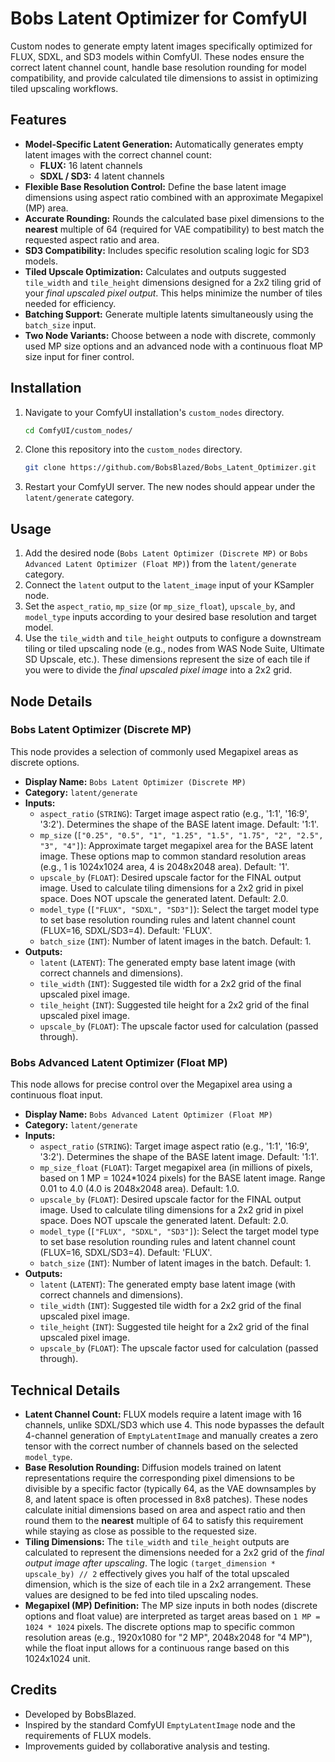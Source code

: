 # Bobs Latent Optimizer for ComfyUI

Custom nodes to generate empty latent images specifically optimized for FLUX, SDXL, and SD3 models within ComfyUI. These nodes ensure the correct latent channel count, handle base resolution rounding for model compatibility, and provide calculated tile dimensions to assist in optimizing tiled upscaling workflows.

## Features

*   **Model-Specific Latent Generation:** Automatically generates empty latent images with the correct channel count:
    *   **FLUX:** 16 latent channels
    *   **SDXL / SD3:** 4 latent channels
*   **Flexible Base Resolution Control:** Define the base latent image dimensions using aspect ratio combined with an approximate Megapixel (MP) area.
*   **Accurate Rounding:** Rounds the calculated base pixel dimensions to the **nearest** multiple of 64 (required for VAE compatibility) to best match the requested aspect ratio and area.
*   **SD3 Compatibility:** Includes specific resolution scaling logic for SD3 models.
*   **Tiled Upscale Optimization:** Calculates and outputs suggested `tile_width` and `tile_height` dimensions designed for a 2x2 tiling grid of your *final upscaled pixel output*. This helps minimize the number of tiles needed for efficiency.
*   **Batching Support:** Generate multiple latents simultaneously using the `batch_size` input.
*   **Two Node Variants:** Choose between a node with discrete, commonly used MP size options and an advanced node with a continuous float MP size input for finer control.

## Installation

1.  Navigate to your ComfyUI installation's `custom_nodes` directory.
    ```bash
    cd ComfyUI/custom_nodes/
    ```
2.  Clone this repository into the `custom_nodes` directory.
    ```bash
    git clone https://github.com/BobsBlazed/Bobs_Latent_Optimizer.git
    ```
3.  Restart your ComfyUI server. The new nodes should appear under the `latent/generate` category.

## Usage

1.  Add the desired node (`Bobs Latent Optimizer (Discrete MP)` or `Bobs Advanced Latent Optimizer (Float MP)`) from the `latent/generate` category.
2.  Connect the `latent` output to the `latent_image` input of your KSampler node.
3.  Set the `aspect_ratio`, `mp_size` (or `mp_size_float`), `upscale_by`, and `model_type` inputs according to your desired base resolution and target model.
4.  Use the `tile_width` and `tile_height` outputs to configure a downstream tiling or tiled upscaling node (e.g., nodes from WAS Node Suite, Ultimate SD Upscale, etc.). These dimensions represent the size of each tile if you were to divide the *final upscaled pixel image* into a 2x2 grid.

## Node Details

### Bobs Latent Optimizer (Discrete MP)

This node provides a selection of commonly used Megapixel areas as discrete options.

*   **Display Name:** `Bobs Latent Optimizer (Discrete MP)`
*   **Category:** `latent/generate`
*   **Inputs:**
    *   `aspect_ratio` (`STRING`): Target image aspect ratio (e.g., '1:1', '16:9', '3:2'). Determines the shape of the BASE latent image. Default: '1:1'.
    *   `mp_size` (`["0.25", "0.5", "1", "1.25", "1.5", "1.75", "2", "2.5", "3", "4"]`): Approximate target megapixel area for the BASE latent image. These options map to common standard resolution areas (e.g., 1 is 1024x1024 area, 4 is 2048x2048 area). Default: '1'.
    *   `upscale_by` (`FLOAT`): Desired upscale factor for the FINAL output image. Used to calculate tiling dimensions for a 2x2 grid in pixel space. Does NOT upscale the generated latent. Default: 2.0.
    *   `model_type` (`["FLUX", "SDXL", "SD3"]`): Select the target model type to set base resolution rounding rules and latent channel count (FLUX=16, SDXL/SD3=4). Default: 'FLUX'.
    *   `batch_size` (`INT`): Number of latent images in the batch. Default: 1.
*   **Outputs:**
    *   `latent` (`LATENT`): The generated empty base latent image (with correct channels and dimensions).
    *   `tile_width` (`INT`): Suggested tile width for a 2x2 grid of the final upscaled pixel image.
    *   `tile_height` (`INT`): Suggested tile height for a 2x2 grid of the final upscaled pixel image.
    *   `upscale_by` (`FLOAT`): The upscale factor used for calculation (passed through).

### Bobs Advanced Latent Optimizer (Float MP)

This node allows for precise control over the Megapixel area using a continuous float input.

*   **Display Name:** `Bobs Advanced Latent Optimizer (Float MP)`
*   **Category:** `latent/generate`
*   **Inputs:**
    *   `aspect_ratio` (`STRING`): Target image aspect ratio (e.g., '1:1', '16:9', '3:2'). Determines the shape of the BASE latent image. Default: '1:1'.
    *   `mp_size_float` (`FLOAT`): Target megapixel area (in millions of pixels, based on 1 MP = 1024\*1024 pixels) for the BASE latent image. Range 0.01 to 4.0 (4.0 is 2048x2048 area). Default: 1.0.
    *   `upscale_by` (`FLOAT`): Desired upscale factor for the FINAL output image. Used to calculate tiling dimensions for a 2x2 grid in pixel space. Does NOT upscale the generated latent. Default: 2.0.
    *   `model_type` (`["FLUX", "SDXL", "SD3"]`): Select the target model type to set base resolution rounding rules and latent channel count (FLUX=16, SDXL/SD3=4). Default: 'FLUX'.
    *   `batch_size` (`INT`): Number of latent images in the batch. Default: 1.
*   **Outputs:**
    *   `latent` (`LATENT`): The generated empty base latent image (with correct channels and dimensions).
    *   `tile_width` (`INT`): Suggested tile width for a 2x2 grid of the final upscaled pixel image.
    *   `tile_height` (`INT`): Suggested tile height for a 2x2 grid of the final upscaled pixel image.
    *   `upscale_by` (`FLOAT`): The upscale factor used for calculation (passed through).

## Technical Details

*   **Latent Channel Count:** FLUX models require a latent image with 16 channels, unlike SDXL/SD3 which use 4. This node bypasses the default 4-channel generation of `EmptyLatentImage` and manually creates a zero tensor with the correct number of channels based on the selected `model_type`.
*   **Base Resolution Rounding:** Diffusion models trained on latent representations require the corresponding pixel dimensions to be divisible by a specific factor (typically 64, as the VAE downsamples by 8, and latent space is often processed in 8x8 patches). These nodes calculate initial dimensions based on area and aspect ratio and then round them to the **nearest** multiple of 64 to satisfy this requirement while staying as close as possible to the requested size.
*   **Tiling Dimensions:** The `tile_width` and `tile_height` outputs are calculated to represent the dimensions needed for a 2x2 grid of the *final output image after upscaling*. The logic `(target_dimension * upscale_by) // 2` effectively gives you half of the total upscaled dimension, which is the size of each tile in a 2x2 arrangement. These values are designed to be fed into tiled upscaling nodes.
*   **Megapixel (MP) Definition:** The MP size inputs in both nodes (discrete options and float value) are interpreted as target areas based on `1 MP = 1024 * 1024` pixels. The discrete options map to specific common resolution areas (e.g., 1920x1080 for "2 MP", 2048x2048 for "4 MP"), while the float input allows for a continuous range based on this 1024x1024 unit.

## Credits

*   Developed by BobsBlazed.
*   Inspired by the standard ComfyUI `EmptyLatentImage` node and the requirements of FLUX models.
*   Improvements guided by collaborative analysis and testing.

